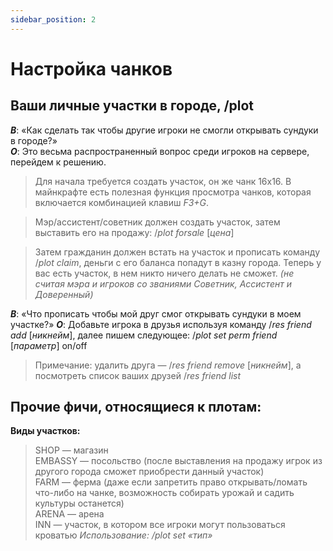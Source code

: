 ```yaml
---
sidebar_position: 2
---
```


# Настройка чанков

## **Ваши личные участки в городе, /plot**

__*В*__:
«Как сделать так чтобы другие игроки не смогли открывать сундуки в городе?»  
__*О*__:
Это весьма распространенный вопрос среди игроков на сервере, перейдем к решению.

>Для начала требуется создать участок, он же чанк 16х16.
В майнкрафте есть полезная функция просмотра чанков, которая включается комбинацией клавиш *F3+G*.

>Мэр/ассистент/советник должен создать участок, затем выставить его на продажу: /*plot forsale* [*цена*]  

>Затем гражданин должен встать на участок и прописать команду
/*plot claim*, деньги с его баланса попадут в казну города.
Теперь у вас есть участок, в нем никто ничего делать не сможет. *(не считая мэра и игроков со званиями Советник, Ассистент и Доверенный)*

__*В*__:
«Что прописать чтобы мой друг смог открывать сундуки в моем участке?»
__*О*__:
Добавьте игрока в друзья используя команду /*res friend add* [*никнейм*], далее пишем следующее: /*plot set perm friend* [*параметр*] on/off
>Примечание: удалить друга — /*res friend remove* [*никнейм*], а посмотреть список ваших друзей /*res friend list*

## **Прочие фичи, относящиеся к плотам:**

**Виды участков:**

>SHOP — магазин   
EMBASSY — посольство
(после выставления на продажу игрок из другого города сможет приобрести данный участок)   
FARM — ферма (даже если запретить право открывать/ломать что-либо на чанке, возможность собирать урожай и садить культуры останется)  
ARENA — арена   
INN — участок, в котором все игроки могут пользоваться кроватью
*Использование: /plot set «тип»*

